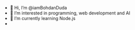 - 👋 Hi, I’m @iamBohdanDuda
- 👀 I’m interested in programming, web development and AI
- 🌱 I’m currently learning Node.js
- 
<!---
iamBohdanDuda/iamBohdanDuda is a ✨ special ✨ repository because its `README.md` (this file) appears on your GitHub profile.
You can click the Preview link to take a look at your changes.
--->

